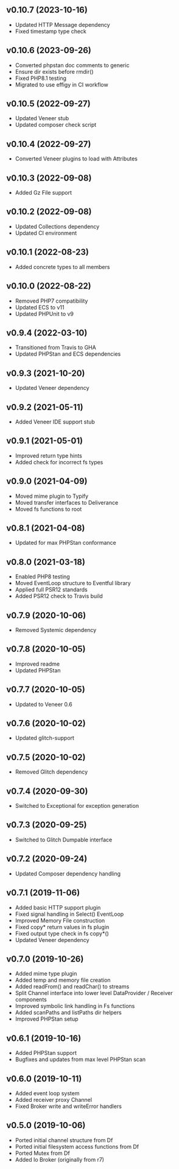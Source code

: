 ## v0.10.7 (2023-10-16)
* Updated HTTP Message dependency
* Fixed timestamp type check

## v0.10.6 (2023-09-26)
* Converted phpstan doc comments to generic
* Ensure dir exists before rmdir()
* Fixed PHP8.1 testing
* Migrated to use effigy in CI workflow

## v0.10.5 (2022-09-27)
* Updated Veneer stub
* Updated composer check script

## v0.10.4 (2022-09-27)
* Converted Veneer plugins to load with Attributes

## v0.10.3 (2022-09-08)
* Added Gz File support

## v0.10.2 (2022-09-08)
* Updated Collections dependency
* Updated CI environment

## v0.10.1 (2022-08-23)
* Added concrete types to all members

## v0.10.0 (2022-08-22)
* Removed PHP7 compatibility
* Updated ECS to v11
* Updated PHPUnit to v9

## v0.9.4 (2022-03-10)
* Transitioned from Travis to GHA
* Updated PHPStan and ECS dependencies

## v0.9.3 (2021-10-20)
* Updated Veneer dependency

## v0.9.2 (2021-05-11)
* Added Veneer IDE support stub

## v0.9.1 (2021-05-01)
* Improved return type hints
* Added check for incorrect fs types

## v0.9.0 (2021-04-09)
* Moved mime plugin to Typify
* Moved transfer interfaces to Deliverance
* Moved fs functions to root

## v0.8.1 (2021-04-08)
* Updated for max PHPStan conformance

## v0.8.0 (2021-03-18)
* Enabled PHP8 testing
* Moved EventLoop structure to Eventful library
* Applied full PSR12 standards
* Added PSR12 check to Travis build

## v0.7.9 (2020-10-06)
* Removed Systemic dependency

## v0.7.8 (2020-10-05)
* Improved readme
* Updated PHPStan

## v0.7.7 (2020-10-05)
* Updated to Veneer 0.6

## v0.7.6 (2020-10-02)
* Updated glitch-support

## v0.7.5 (2020-10-02)
* Removed Glitch dependency

## v0.7.4 (2020-09-30)
* Switched to Exceptional for exception generation

## v0.7.3 (2020-09-25)
* Switched to Glitch Dumpable interface

## v0.7.2 (2020-09-24)
* Updated Composer dependency handling

## v0.7.1 (2019-11-06)
* Added basic HTTP support plugin
* Fixed signal handling in Select() EventLoop
* Improved Memory File construction
* Fixed copy\* return values in fs plugin
* Fixed output type check in fs copy\*()
* Updated Veneer dependency

## v0.7.0 (2019-10-26)
* Added mime type plugin
* Added temp and memory file creation
* Added readFrom() and readChar() to streams
* Split Channel interface into lower level DataProvider / Receiver components
* Improved symbolic link handling in Fs functions
* Added scanPaths and listPaths dir helpers
* Improved PHPStan setup

## v0.6.1 (2019-10-16)
* Added PHPStan support
* Bugfixes and updates from max level PHPStan scan

## v0.6.0 (2019-10-11)
* Added event loop system
* Added receiver proxy Channel
* Fixed Broker write and writeError handlers

## v0.5.0 (2019-10-06)
* Ported initial channel structure from Df
* Ported initial filesystem access functions from Df
* Ported Mutex from Df
* Added Io Broker (originally from r7)
